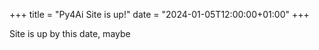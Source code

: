 +++
title = "Py4Ai Site is up!"
date = "2024-01-05T12:00:00+01:00"
+++

Site is up by this date, maybe